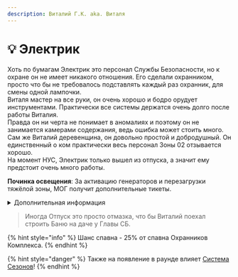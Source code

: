 ```yaml
---
description: Виталий Г.К. aka. Виталя
---
```


# 💡 Электрик

Хоть по бумагам Электрик это персонал Службы Безопасности, но к охране он не имеет никакого отношения. Его сделали охранником, просто что бы не требовалось подставлять каждый раз охранник, для смены одной лампочки.\
Виталя мастер на все руки, он очень хорошо и бодро орудует инструментами. Практически все системы держатся очень долго после работы Виталия.\
Правда он ни черта не понимает в аномалиях и поэтому он не занимается камерами содержания, ведь ошибка может стоить много. Сам же Виталий деревенщина, он довольно простой и добродушный. Он единственный о ком практически весь персонал Зоны 02 отзывается хорошо.\
На момент НУС, Электрик только вышел из отпуска, а значит ему предстоит очень много работы.

**Починка освещения**: За активацию генераторов и перезагрузки тяжёлой зоны, МОГ получит дополнительные тикеты.

<details>

<summary>Дополнительная информация</summary>

* **Класс**: Охранник Комплекса
* **Оружие**: Отсутствует
* **Уровень доступа**: Карта Рядового МОГ
* **Броня**: Лёгкая броня
* **Особое снаряжение**: Отсутствует

</details>

> Иногда Отпуск это просто отмазка, что бы Виталий поехал строить Баню на даче у Главы СБ.

{% hint style="info" %}
Шанс спавна - 25% от спавна Охранников Комплекса.
{% endhint %}

{% hint style="danger" %}
Также на появление в раунде влияет [Система Сезонов](../../server-systems/seasons-system.md)!
{% endhint %}
